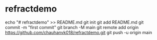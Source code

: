 # refractdemo
echo "# refractdemo" >> README.md
git init
git add README.md
git commit -m "first commit"
git branch -M main
git remote add origin https://github.com/chauhanvk018/refractdemo.git
git push -u origin main
